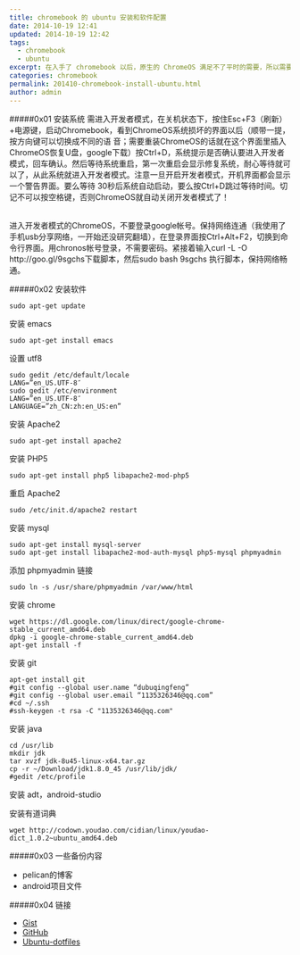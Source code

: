 ```yaml
---
title: chromebook 的 ubuntu 安装和软件配置
date: 2014-10-19 12:41
updated: 2014-10-19 12:42
tags: 
  - chromebook
  - ubuntu
excerpt: 在入手了 chromebook 以后，原生的 ChromeOS 满足不了平时的需要，所以需要安装一些其它的系统，在贴吧等的指引下，安装配置好了ubuntu，记录一下安装的过程和软件。
categories: chromebook
permalink: 201410-chromebook-install-ubuntu.html
author: admin
---
```


#####0x01 安装系统
需进入开发者模式，在关机状态下，按住Esc+F3（刷新）+电源键，启动Chromebook，看到ChromeOS系统损坏的界面以后（顺带一提，按方向键可以切换成不同的语 音；需要重装ChromeOS的话就在这个界面里插入ChromeOS恢复U盘，google下载）按Ctrl+D，系统提示是否确认要进入开发者模式，回车确认。然后等待系统重启，第一次重启会显示修复系统，耐心等待就可以了，从此系统就进入开发者模式。注意一旦开启开发者模式，开机界面都会显示一个警告界面。要么等待 30秒后系统自动启动，要么按Ctrl+D跳过等待时间。切记不可以按空格键，否则ChromeOS就自动关闭开发者模式了！

<br>
进入开发者模式的ChromeOS，不要登录google帐号。保持网络连通（我使用了手机usb分享网络，一开始还没研究翻墙），在登录界面按Ctrl+Alt+F2，切换到命令行界面。用chronos帐号登录，不需要密码。紧接着输入curl -L -O http://goo.gl/9sgchs下载脚本，然后sudo bash 9sgchs 执行脚本，保持网络畅通。

#####0x02 安装软件

	sudo apt-get update

安装 emacs
	
	sudo apt-get install emacs

设置 utf8

```
sudo gedit /etc/default/locale
LANG=”en_US.UTF-8″
sudo gedit /etc/environment
LANG=”en_US.UTF-8″
LANGUAGE=”zh_CN:zh:en_US:en”
```

安装 Apache2
	
	sudo apt-get install apache2

安装 PHP5

	sudo apt-get install php5 libapache2-mod-php5

重启 Apache2

	sudo /etc/init.d/apache2 restart

安装 mysql
	
	sudo apt-get install mysql-server
	sudo apt-get install libapache2-mod-auth-mysql php5-mysql phpmyadmin

添加 phpmyadmin 链接

	sudo ln -s /usr/share/phpmyadmin /var/www/html

安装 chrome

```
wget https://dl.google.com/linux/direct/google-chrome-stable_current_amd64.deb
dpkg -i google-chrome-stable_current_amd64.deb
apt-get install -f
```

安装 git

```
apt-get install git
#git config --global user.name “dubuqingfeng”
#git config --global user.email “1135326346@qq.com”
#cd ~/.ssh
#ssh-keygen -t rsa -C "1135326346@qq.com"
```

安装 java

```
cd /usr/lib
mkdir jdk
tar xvzf jdk-8u45-linux-x64.tar.gz
cp -r ~/Download/jdk1.8.0_45 /usr/lib/jdk/
#gedit /etc/profile
```

安装 adt，android-studio

安装有道词典

	wget http://codown.youdao.com/cidian/linux/youdao-dict_1.0.2~ubuntu_amd64.deb

#####0x03 一些备份内容

+ pelican的博客
+ android项目文件

#####0x04 链接
+ [Gist](https://gist.github.com/dubuqingfeng/c0c42a4805bee049321c#file-ubuntu-install-software-sh-L48)
+ [GitHub](https://github.com/dubuqingfeng/Chromebook-For-Chinese)
+ [Ubuntu-dotfiles](https://github.com/dubuqingfeng/ubuntu-dotfiles)